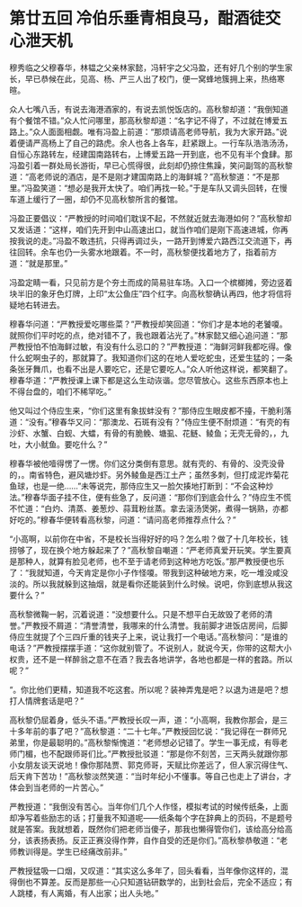 # 第廿五回 冷伯乐垂青相良马，酣酒徒交心泄天机

穆秀临之父穆春华，林韫之父亲林家懿，冯轩宇之父冯盈，还有好几个别的学生家长，早已恭候在此，见高、杨、严三人出了校门，便一窝蜂地簇拥上来，热络寒暄。

众人七嘴八舌，有说去海港酒家的，有说去凯悦饭店的。高秋黎却道：“我倒知道有个餐馆不错。”众人忙问哪里，那高秋黎却道：“名字记不得了，不过就在博爱五路上。”众人面面相觑。唯有冯盈上前道：“那烦请高老师导航，我为大家开路。”说着便请严高杨上了自己的路虎。余人也各上各车，赶紧跟上。一行车队浩浩汤汤，自恒心东路转左，经建国南路转右，上博爱五路一开到底，也不见有半个食肆。那冯盈引着一群处局长游街，早已心慌得很，此刻却仍捺住焦躁，笑问副驾的高秋黎道：“高老师说的酒店，是不是刚才建国南路上的海鲜城？”高秋黎道：“不是那里。”冯盈笑道：“想必是我开太快了。咱们再找一轮。”于是车队又调头回转，在慢车道上缓行了一圈，却仍不见高秋黎所言的餐馆。

冯盈正要倡议：“严教授的时间咱们耽误不起，不然就近就去海港如何？”高秋黎却又发话道：“这样，咱们先开到中山高速出口，就当作咱们是刚下高速进城，你再按我说的走。”冯盈不敢违抗，只得再调过头，一路开到博爱六路西江交流道下，再往回转。余车也仍一头雾水地跟着。不一时，高秋黎便找着地方了，指着前方道：“就是那里。”

冯盈定睛一看，只见前方是个夯土而成的简易驻车场。入口一个槟榔摊，旁边竖着块半旧的象牙色灯牌，上印“太公鱼庄”四个红字。向高秋黎确认再四，他才将信将疑地右转进去。

穆春华问道：“严教授爱吃哪些菜？”严教授却笑回道：“你们才是本地的老饕嗄。就照你们平时吃的点，绝对错不了，我也跟着沾光了。”林家懿又细心追问道：“那严教授怕不怕海鲜过敏，有没有什么忌口的？”严教授道：“海鲜河鲜我都吃得。像什么蛇啊虫子的，那就算了。我知道你们这的在地人爱吃蛇虫，还爱生猛的；一条条张牙舞爪，也看不出是人要吃它，还是它要吃人。”众人听他这样说，都笑翻了。穆春华道：“严教授课上课下都是这么生动诙谐。您尽管放心。这些东西原本也上不得台盘的，咱们不稀罕吃。”

他又叫过个侍应生来，“你们这里有象拔蚌没有？”那侍应生眼皮都不擡，干脆利落道：“没有。”穆春华又问：“那澳龙、石斑有没有？”侍应生便不耐烦道：“有壳的有沙虾、水蟹、白蚬、大𧒽，有骨的有脆𩾃、塘虱、花鲢、鲮鱼；无壳无骨的，，九吐，大小鱿鱼。要吃什么？”

穆春华被他噎得愣了一愣。你们这分类倒有意思。就有壳的、有骨的、没壳没骨的，。南省特色，避风塘炒虾。另外鲮鱼是西江土产；虽然多刺，但打成泥炸菊花鱼球，也是一绝……”未等说完，那侍应生又一脸欠揍地打断到：“不会这种炒法。”穆春华面子挂不住，便有些急了，反问道：“那你们到底会什么？”侍应生不慌不忙道：“白灼、清蒸、姜葱炒、蒜茸粉丝蒸。拿去滚汤煲粥，煮得一锅熟，亦都好吃的。”穆春华便转看高秋黎，问道：“请问高老师推荐点什么？”

“小高啊，以前你在中省，不是校长当得好好的吗？怎么啦？做了十几年校长，钱捞够了，现在换个地方躲起来了？”高秋黎自嘲道：“严老师真爱开玩笑。学生要真是那种人，就算有脸见老师，也不至于请老师到这种地方吃饭。”那严教授便也乐了：“我就知道，今天肯定是你小子作怪嗄。带我到这种破地方来，吃一堆没咸没淡的。所以我就躲到这抽烟，就是看你还能装到什么时候。说吧，你到底想从我这要什么？”

高秋黎微鞠一躬，沉着说道：“没想要什么。只是不想平白无故毁了老师的清誉。”严教授不屑道：“清誉清誉，我哪来的什么清誉。我前脚才进饭店房间，后脚侍应生就提了个三四斤重的钱夹子上来，说让我打一个电话。”高秋黎问：“是谁的电话？”严教授摆摆手道：“这你就别管了。不说别人，就说今天，你带的这帮大小权贵，还不是一样醉翁之意不在酒？我去各地讲学，各地也都是一样的套路。所以呢？”

“。你比他们更精，知道我不吃这套。所以呢？装神弄鬼是吧？以退为进是吧？想打人情牌套话是吧？”

高秋黎仍屈着身，低头不语。”严教授长叹一声，道：“小高啊，我教你那会，是三十多年前的事了吧？”高秋黎道：“二十七年。”严教授回忆说：“我记得在一群师兄弟里，你是最聪明的。”高秋黎惭愧道：“老师想必记错了。学生一事无成，有辱老师门楣，也不配跟师哥们比。”严教授批驳道：“那是你不刻苦，三天两头就跟你那小女朋友谈天说地！像你那陆贾、郭克师哥，天赋比你差远了，但人家沉得住气、后天肯下苦功！”高秋黎淡然笑道：“当时年纪小不懂事。等自己也走上了讲台，才体会到当老师的一片苦心。”

严教授道：“我倒没有苦心。当年你们几个人作怪，模拟考试的时候传纸条，上面却净写着些励志的话；打量我不知道呢——纸条每个字在辞典上的页码，不是题号就是答案。我就想着，既然你们把老师当傻子，那我也懒得管你们，该给高分给高分，该表扬表扬。反正正赛没得作弊，自作自受的还是你们。”高秋黎恭敬道：“老师教训得是。学生已经痛改前非。”

严教授猛吸一口烟，又叹道：“其实这么多年了，回头看看，当年像你这样的，混得倒也不算差。反而是那些一心只知道钻研数学的，出到社会后，完全不适应；有人跳楼，有人离婚，有人出家；出人头地。”